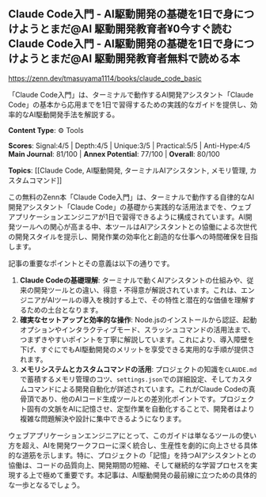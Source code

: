 ## Claude Code入門 - AI駆動開発の基礎を1日で身につけようとまだ@AI 駆動開発教育者¥0今すぐ読むClaude Code入門 - AI駆動開発の基礎を1日で身につけようとまだ@AI 駆動開発教育者無料で読める本

https://zenn.dev/tmasuyama1114/books/claude_code_basic

「Claude Code入門」は、ターミナルで動作するAI開発アシスタント「Claude Code」の基本から応用までを1日で習得するための実践的なガイドを提供し、効率的なAI駆動開発手法を解説する。

**Content Type**: ⚙️ Tools

**Scores**: Signal:4/5 | Depth:4/5 | Unique:3/5 | Practical:5/5 | Anti-Hype:4/5
**Main Journal**: 81/100 | **Annex Potential**: 77/100 | **Overall**: 80/100

**Topics**: [[Claude Code, AI駆動開発, ターミナルAIアシスタント, メモリ管理, カスタムコマンド]]

この無料のZenn本「Claude Code入門」は、ターミナルで動作する自律的なAI開発アシスタント「Claude Code」の基礎から実践的な活用法までを、ウェブアプリケーションエンジニアが1日で習得できるように構成されています。AI開発ツールへの関心が高まる中、本ツールはAIアシスタントとの協働による次世代の開発スタイルを提示し、開発作業の効率化と創造的な仕事への時間確保を目指します。

記事の重要なポイントとその意義は以下の通りです。
1.  **Claude Codeの基礎理解**: ターミナルで動くAIアシスタントの仕組みや、従来の開発ツールとの違い、得意・不得意が解説されています。これは、エンジニアがAIツールの導入を検討する上で、その特性と潜在的な価値を理解するための土台となります。
2.  **確実なセットアップと効率的な操作**: Node.jsのインストールから認証、起動オプションやインタラクティブモード、スラッシュコマンドの活用法まで、つまずきやすいポイントを丁寧に解説しています。これにより、導入障壁を下げ、すぐにでもAI駆動開発のメリットを享受できる実用的な手順が提供されます。
3.  **メモリシステムとカスタムコマンドの活用**: プロジェクトの知識を`CLAUDE.md`で蓄積するメモリ管理のコツ、`settings.json`での詳細設定、そしてカスタムコマンドによる開発自動化が詳述されています。これがClaude Codeの真骨頂であり、他のAIコード生成ツールとの差別化ポイントです。プロジェクト固有の文脈をAIに記憶させ、定型作業を自動化することで、開発者はより複雑な問題解決や設計に集中できるようになります。

ウェブアプリケーションエンジニアにとって、このガイドは単なるツールの使い方を超え、AIを開発ワークフローに深く統合し、生産性を劇的に向上させる具体的な道筋を示します。特に、プロジェクトの「記憶」を持つAIアシスタントとの協働は、コードの品質向上、開発期間の短縮、そして継続的な学習プロセスを実現する上で極めて重要です。本記事は、AI駆動開発の最前線に立つための具体的な一歩となるでしょう。